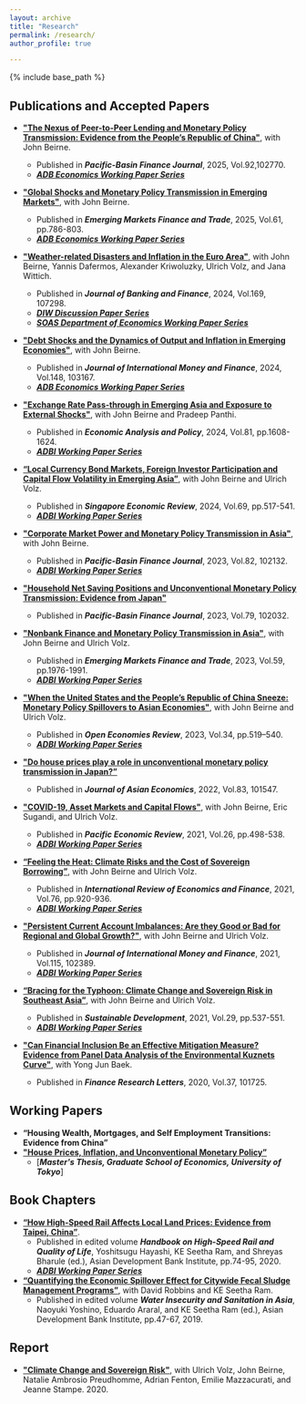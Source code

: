 ```yaml
---
layout: archive
title: "Research"
permalink: /research/
author_profile: true

---
```


{% include base_path %}

## Publications and Accepted Papers

* [**"The Nexus of Peer-to-Peer Lending and Monetary Policy Transmission: Evidence from the People’s Republic of China"**](https://doi.org/10.1016/j.pacfin.2025.102770), with John Beirne.
  * Published in ***Pacific-Basin Finance Journal***, 2025, Vol.92,102770.
  * [***ADB Economics Working Paper Series***](https://papers.ssrn.com/sol3/papers.cfm?abstract_id=5009621)

* [**"Global Shocks and Monetary Policy Transmission in Emerging Markets"**](https://doi.org/10.1080/1540496X.2024.2443621), with John Beirne.
  * Published in ***Emerging Markets Finance and Trade***, 2025, Vol.61, pp.786-803.
  * [***ADB Economics Working Paper Series***](https://papers.ssrn.com/sol3/papers.cfm?abstract_id=4825765#)

* [**"Weather-related Disasters and Inflation in the Euro Area"**](https://doi.org/10.1016/j.jbankfin.2024.107298), with John Beirne, Yannis Dafermos, Alexander Kriwoluzky, Ulrich Volz, and Jana Wittich.
  * Published in ***Journal of Banking and Finance***, 2024, Vol.169, 107298.
  * [***DIW Discussion Paper Series***](https://www.diw.de/de/diw_01.c.829793.de/publikationen/diskussionspapiere/2021_1981/the_effects_of_natural_disasters_on_price_stability_in_the_euro_area.html)
  * [***SOAS Department of Economics Working Paper Series***](https://eprints.soas.ac.uk/36029/1/WP244.pdf)

* [**"Debt Shocks and the Dynamics of Output and Inflation in Emerging Economies"**](https://doi.org/10.1016/j.jimonfin.2024.103167), with John Beirne.
  * Published in ***Journal of International Money and Finance***, 2024, Vol.148, 103167.
  * [***ADB Economics Working Paper Series***](https://papers.ssrn.com/sol3/papers.cfm?abstract_id=4929322)

* [**"Exchange Rate Pass-through in Emerging Asia and Exposure to External Shocks"**](https://doi.org/10.1016/j.eap.2023.10.033), with John Beirne and Pradeep Panthi.
  * Published in ***Economic Analysis and Policy***, 2024, Vol.81, pp.1608-1624.
  * [***ADBI Working Paper Series***](https://www.adb.org/publications/exchange-rate-pass-through-in-emerging-asia-and-exposure-to-external-shocks)

* [**“Local Currency Bond Markets, Foreign Investor Participation and Capital Flow Volatility in Emerging Asia”**](https://doi.org/10.1142/S0217590821410083), with John
Beirne and Ulrich Volz.  
  * Published in ***Singapore Economic Review***, 2024, Vol.69, pp.517-541.
  * [***ADBI Working Paper Series***](https://www.adb.org/publications/local-currency-bond-markets-foreign-investor-capital-flow-volatility-asia)

* [**"Corporate Market Power and Monetary Policy Transmission in Asia"**](https://doi.org/10.1016/j.pacfin.2023.102132), with John Beirne.
  * Published in ***Pacific-Basin Finance Journal***, 2023, Vol.82, 102132.
  * [***ADBI Working Paper Series***](https://www.adb.org/publications/corporate-market-power-and-monetary-policy-transmission-in-asia)
    
* [**"Household Net Saving Positions and Unconventional Monetary Policy Transmission: Evidence from Japan"**](https://doi.org/10.1016/j.pacfin.2023.102032)
  * Published in ***Pacific-Basin Finance Journal***, 2023, Vol.79, 102032.
    
* [**"Nonbank Finance and Monetary Policy Transmission in Asia"**](https://doi.org/10.1080/1540496X.2022.2156279), with John
Beirne and Ulrich Volz.  
  * Published in ***Emerging Markets Finance and Trade***, 2023, Vol.59, pp.1976-1991.
  * [***ADBI Working Paper Series***](https://www.adb.org/publications/nonbank-finance-and-monetary-policy-transmission-in-asia)
    
* [**"When the United States and the People’s Republic of China Sneeze: Monetary Policy Spillovers to Asian Economies"**](https://link.springer.com/article/10.1007/s11079-022-09695-1), with John Beirne and Ulrich Volz.  
  * Published in ***Open Economies Review***, 2023, Vol.34, pp.519–540.
  * [***ADBI Working Paper Series***](https://www.adb.org/publications/when-united-states-prc-sneeze-financial-spillovers-asia)
    
* [**"Do house prices play a role in unconventional monetary policy transmission in Japan?”**](https://doi.org/10.1016/j.asieco.2022.101547)
  * Published in ***Journal of Asian Economics***, 2022, Vol.83, 101547.
    
* [**"COVID-19, Asset Markets and Capital Flows"**](https://doi.org/10.1111/1468-0106.12368), with John Beirne, Eric Sugandi, and Ulrich Volz.  
  * Published in ***Pacific Economic Review***, 2021, Vol.26, pp.498-538.
  * [***ADBI Working Paper Series***](https://www.adb.org/publications/financial-market-capital-flow-dynamics-during-covid-19-pandemic)
    
* [**“Feeling the Heat: Climate Risks and the Cost of Sovereign Borrowing”**](https://www.sciencedirect.com/science/article/abs/pii/S1059056021001659), with John Beirne and Ulrich Volz.  
  * Published in ***International Review of Economics and Finance***, 2021, Vol.76, pp.920-936.
  * [***ADBI Working Paper Series***](https://www.adb.org/publications/feeling-heat-climate-risks-cost-sovereign-borrowing)
    
* [**"Persistent Current Account Imbalances: Are they Good or Bad for Regional and Global Growth?"**](https://www.sciencedirect.com/science/article/pii/S0261560621000383?via%3Dihub), with John Beirne and Ulrich Volz.  
  * Published in ***Journal of International Money and Finance***, 2021, Vol.115, 102389.
  * [***ADBI Working Paper Series***](https://www.adb.org/publications/persistent-current-account-imbalances-good-or-bad-regional-global-growth)
    
* [**“Bracing for the Typhoon: Climate Change and Sovereign Risk in Southeast Asia”**](https://onlinelibrary.wiley.com/doi/full/10.1002/sd.2199), with John
Beirne and Ulrich Volz.  
  * Published in ***Sustainable Development***, 2021, Vol.29, pp.537-551.
  * [***ADBI Working Paper Series***](https://www.adb.org/publications/bracing-typhoon-climate-change-sovereign-risk-southeast-asia)
    
* [**"Can Financial Inclusion Be an Effective Mitigation Measure? Evidence from Panel Data Analysis of the Environmental Kuznets Curve"**](https://www.sciencedirect.com/science/article/pii/S1544612319314849?dgcid=rss_sd_all), with Yong Jun Baek.  
  * Published in ***Finance Research Letters***, 2020, Vol.37, 101725.

## Working Papers
* **“Housing Wealth, Mortgages, and Self Employment Transitions: Evidence from China”**
* [**"House Prices, Inflation, and Unconventional Monetary Policy”**](https://papers.ssrn.com/sol3/papers.cfm?abstract_id=3174289)
  * [***Master's Thesis, Graduate School of Economics, University of Tokyo***]

## Book Chapters
* [**“How High-Speed Rail Affects Local Land Prices: Evidence from Taipei, China”**](https://www.adb.org/publications/handbook-high-speed-rail-quality-life).  
  * Published in edited volume ***Handbook on High-Speed Rail and Quality of Life***, Yoshitsugu Hayashi, KE Seetha Ram, and Shreyas Bharule (ed.), Asian
Development Bank Institute, pp.74-95, 2020.
  * [***ADBI Working Paper Series***](https://papers.ssrn.com/sol3/papers.cfm?abstract_id=3286235)
* [**“Quantifying the Economic Spillover Effect for Citywide Fecal Sludge Management Programs”**](https://www.adb.org/publications/water-insecurity-and-sanitation-asia), with David Robbins and KE Seetha Ram. 
  * Published in edited volume ***Water Insecurity and Sanitation in Asia***, Naoyuki Yoshino, Eduardo Araral, and KE Seetha Ram (ed.), Asian Development Bank Institute, pp.47-67, 2019.

## Report
* [**"Climate Change and Sovereign Risk"**](https://doi.org/10.25501/SOAS.00033524), with Ulrich Volz, John Beirne, Natalie Ambrosio Preudhomme, Adrian Fenton, Emilie Mazzacurati, and Jeanne Stampe. 2020.
